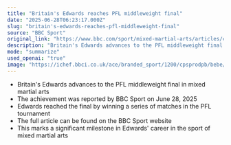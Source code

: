 ```yaml
---
title: "Britain's Edwards reaches PFL middleweight final"
date: "2025-06-28T06:23:17.000Z"
slug: "britain's-edwards-reaches-pfl-middleweight-final"
source: "BBC Sport"
original_link: "https://www.bbc.com/sport/mixed-martial-arts/articles/cy4nv5y997vo"
description: "Britain's Edwards advances to the PFL middleweight final in MMA after winning matches in the tournament, reported by BBC Sport on June 28, 2025, marking a significant milestone in his career."
mode: "summarize"
used_openai: "true"
image: "https://ichef.bbci.co.uk/ace/branded_sport/1200/cpsprodpb/bebe/live/14e4ae40-53e6-11f0-a0bd-4dd5af7f6e48.jpg"
---
```


- Britain's Edwards advances to the PFL middleweight final in mixed martial arts
- The achievement was reported by BBC Sport on June 28, 2025
- Edwards reached the final by winning a series of matches in the PFL tournament
- The full article can be found on the BBC Sport website
- This marks a significant milestone in Edwards' career in the sport of mixed martial arts